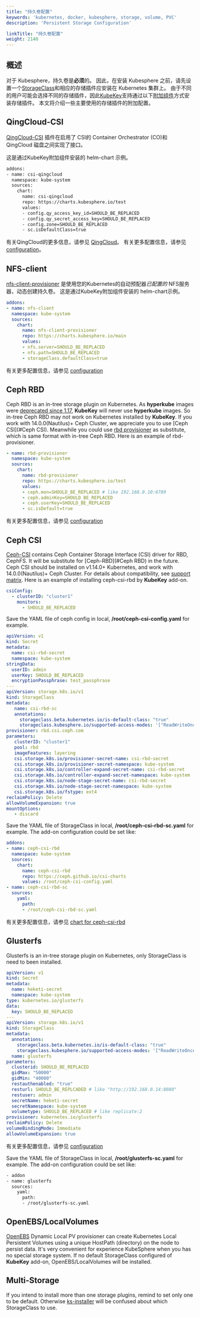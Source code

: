 ```yaml
---
title: "持久卷配置"
keywords: 'kubernetes, docker, kubesphere, storage, volume, PVC'
description: 'Persistent Storage Configuration'

linkTitle: "持久卷配置"
weight: 2140
---
```

## 概述
对于 Kubesphere，持久卷是**必须**的。 因此，在安装 Kubesphere 之前，请先设置一个[StorageClass](https://kubernetes.io/docs/concepts/storage/storage-classes/)和相应的存储插件应安装在 Kubernetes 集群上。
由于不同的用户可能会选择不同的存储插件，因此[KubeKey](https://github.com/kubesphere/kubekey)支持通过以下[附加组件](https://github.com/kubesphere/kubekey/blob/v1.0.0/docs/addons.md)方式安装存储插件。 本文将介绍一些主要使用的存储插件的附加配置。

## QingCloud-CSI
[QingCloud-CSI](https://github.com/yunify/qingcloud-csi) 插件在启用了 CSI的 Container Orchestrator (CO)和 QingCloud 磁盘之间实现了接口。

这是通过KubeKey附加组件安装的 helm-chart 示例。

```bash
addons:
- name: csi-qingcloud
  namespace: kube-system
  sources:
    chart:
      name: csi-qingcloud
      repo: https://charts.kubesphere.io/test
      values:
      - config.qy_access_key_id=SHOULD_BE_REPLACED
      - config.qy_secret_access_key=SHOULD_BE_REPLACED
      - config.zone=SHOULD_BE_REPLACED
      - sc.isDefaultClass=true
```
有关QingCloud的更多信息，请参见 [QingCloud](https://www.qingcloud.com/)。
有关更多配置信息，请参见 [configuration](https://github.com/kubesphere/helm-charts/tree/master/src/test/csi-qingcloud#configuration)。

## NFS-client
[nfs-client-provisioner](https://github.com/kubernetes-incubator/external-storage/tree/master/nfs-client) 是使用您的Kubernetes的自动预配器*已配置的* NFS服务器，动态创建持久卷。
这是通过KubeKey附加组件安装的 helm-chart示例。

```yaml
addons:
- name: nfs-client
  namespace: kube-system
  sources:
    chart:
      name: nfs-client-provisioner
      repo: https://charts.kubesphere.io/main
      values:
      - nfs.server=SHOULD_BE_REPLACED
      - nfs.path=SHOULD_BE_REPLACED
      - storageClass.defaultClass=true
```
有关更多配置信息，请参见 [configuration](https://github.com/kubesphere/helm-charts/tree/master/src/main/csi-nfs-provisioner#configuration)

## Ceph RBD
Ceph RBD is an in-tree storage plugin on Kubernetes. As **hyperkube** images were [deprecated since 1.17](https://github.com/kubernetes/kubernetes/pull/85094), 
**KubeKey** will never use **hyperkube** images. So in-tree Ceph RBD may not work on Kubernetes installed by **KubeKey**. 
If you work with 14.0.0(Nautilus)+ Ceph Cluster, we appreciate you to use [Ceph CSI](#Ceph CSI). 
Meanwhile you could use [rbd provisioner](https://github.com/kubernetes-incubator/external-storage/tree/master/ceph/rbd) as substitute, which is same format with in-tree Ceph RBD. 
Here is an example of rbd-provisioner. 

```yaml
- name: rbd-provisioner
  namespace: kube-system
  sources:
    chart:
      name: rbd-provisioner
      repo: https://charts.kubesphere.io/test
      values:
      - ceph.mon=SHOULD_BE_REPLACED # like 192.168.0.10:6789
      - ceph.adminKey=SHOULD_BE_REPLACED
      - ceph.userKey=SHOULD_BE_REPLACED
      - sc.isDefault=true
```
有关更多配置信息，请参见 [configuration](https://github.com/kubesphere/helm-charts/tree/master/src/test/rbd-provisioner#configuration)

## Ceph CSI
[Ceph-CSI](https://github.com/ceph/ceph-csi) contains Ceph Container Storage Interface (CSI) driver for RBD, CephFS. It will be substitute for [Ceph-RBD](#Ceph RBD) in the future.
Ceph CSI should be installed on v1.14.0+ Kubernetes, and work with 14.0.0(Nautilus)+ Ceph Cluster.
For details about compatibility, see [support matrix](https://github.com/ceph/ceph-csi#support-matrix).	Here is an example of installing ceph-csi-rbd by **KubeKey** add-on.
```yaml
csiConfig:
  - clusterID: "cluster1"
    monitors:
      - SHOULD_BE_REPLACED 
```
Save the YAML file of ceph config in local, **/root/ceph-csi-config.yaml** for example. 

```yaml
apiVersion: v1
kind: Secret
metadata:
  name: csi-rbd-secret
  namespace: kube-system
stringData:
  userID: admin
  userKey: SHOULD_BE_REPLACED
  encryptionPassphrase: test_passphrase
---
apiVersion: storage.k8s.io/v1
kind: StorageClass
metadata:
   name: csi-rbd-sc
   annotations:
     storageclass.beta.kubernetes.io/is-default-class: "true"
     storageclass.kubesphere.io/supported-access-modes: '["ReadWriteOnce","ReadOnlyMany","ReadWriteMany"]'
provisioner: rbd.csi.ceph.com
parameters:
   clusterID: "cluster1"
   pool: rbd
   imageFeatures: layering
   csi.storage.k8s.io/provisioner-secret-name: csi-rbd-secret
   csi.storage.k8s.io/provisioner-secret-namespace: kube-system
   csi.storage.k8s.io/controller-expand-secret-name: csi-rbd-secret
   csi.storage.k8s.io/controller-expand-secret-namespace: kube-system
   csi.storage.k8s.io/node-stage-secret-name: csi-rbd-secret
   csi.storage.k8s.io/node-stage-secret-namespace: kube-system
   csi.storage.k8s.io/fstype: ext4
reclaimPolicy: Delete
allowVolumeExpansion: true
mountOptions:
   - discard
```
Save the YAML file of StorageClass in local, **/root/ceph-csi-rbd-sc.yaml** for example. The add-on configuration could be set like:

```yaml
addons: 
- name: ceph-csi-rbd
  namespace: kube-system
  sources:
    chart:
      name: ceph-csi-rbd
      repo: https://ceph.github.io/csi-charts
      values: /root/ceph-csi-config.yaml
- name: ceph-csi-rbd-sc
  sources:
    yaml:
      path:
      - /root/ceph-csi-rbd-sc.yaml
```
有关更多配置信息，请参见 [chart for ceph-csi-rbd](https://github.com/ceph/ceph-csi/tree/master/charts/ceph-csi-rbd)


## Glusterfs
Glusterfs is an in-tree storage plugin on Kubernetes, only StorageClass is need to been installed. 
```yaml
apiVersion: v1
kind: Secret
metadata:
  name: heketi-secret
  namespace: kube-system
type: kubernetes.io/glusterfs
data:
  key: SHOULD_BE_REPLACED
---
apiVersion: storage.k8s.io/v1
kind: StorageClass
metadata:
  annotations:
    storageclass.beta.kubernetes.io/is-default-class: "true"
    storageclass.kubesphere.io/supported-access-modes: '["ReadWriteOnce","ReadOnlyMany","ReadWriteMany"]'
  name: glusterfs
parameters:
  clusterid: SHOULD_BE_REPLACED 
  gidMax: "50000"
  gidMin: "40000"
  restauthenabled: "true"
  resturl: SHOULD_BE_REPLCADED # like "http://192.168.0.14:8080"
  restuser: admin
  secretName: heketi-secret
  secretNamespace: kube-system
  volumetype: SHOULD_BE_REPLACED # like replicate:2
provisioner: kubernetes.io/glusterfs
reclaimPolicy: Delete
volumeBindingMode: Immediate
allowVolumeExpansion: true
```
有关更多配置信息，请参见 [configuration](https://kubernetes.io/docs/concepts/storage/storage-classes/#glusterfs) 

Save the YAML file of StorageClass in local, **/root/glusterfs-sc.yaml** for example. The add-on configuration could be set like:
```bash
- addon
- name: glusterfs
  sources:
    yaml:
      path:
      - /root/glusterfs-sc.yaml
```

## OpenEBS/LocalVolumes
[OpenEBS](https://github.com/openebs/openebs) Dynamic Local PV provisioner can create Kubernetes Local Persistent Volumes using a unique 
HostPath (directory) on the node to persist data. It's very convenient for experience KubeSphere when you has no special storage system.
If no default StorageClass configured of **KubeKey** add-on, OpenEBS/LocalVolumes will be installed.

## Multi-Storage
If you intend to install more than one storage plugins, remind to set only one to be default. 
Otherwise [ks-installer](https://github.com/kubesphere/ks-installer) will be confused about which StorageClass to use. 
